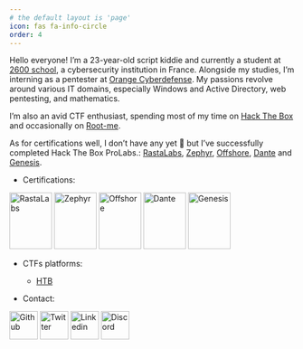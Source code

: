 ```yaml
---
# the default layout is 'page'
icon: fas fa-info-circle
order: 4
---
```

Hello everyone! I’m a 23-year-old script kiddie and currently a student at [2600 school](https://ecole2600.com/), a cybersecurity institution in France. Alongside my studies, I’m interning as a pentester at [Orange Cyberdefense](https://www.orangecyberdefense.com/fr/). My passions revolve around various IT domains, especially Windows and Active Directory, web pentesting, and mathematics.

I’m also an avid CTF enthusiast, spending most of my time on [Hack The Box](https://app.hackthebox.com/profile/428983) and occasionally on [Root-me](https://www.root-me.org/bl4ckarch).

As for certifications well, I don’t have any yet 🤣 but I’ve successfully completed Hack The Box ProLabs.: [RastaLabs](https://media.licdn.com/dms/image/v2/D4E22AQET8cwLunh2UQ/feedshare-shrink_800/feedshare-shrink_800/0/1710713721302?e=1737590400&v=beta&t=Dm_V6bsxelON6U2cE0K6l7jZTlMM77sFfyYWalIts1I), [Zephyr](https://www.linkedin.com/in/evariste-g-43488423a/overlay/1635545303027/single-media-viewer?type=DOCUMENT&profileId=ACoAADuS5WgBVGsOz5skAnJiRjEc79wQBpUcV18&lipi=urn%3Ali%3Apage%3Ad_flagship3_profile_view_base%3BqzdqY3YnQpGRyjF0OWP0eQ%3D%3D), [Offshore](https://www.linkedin.com/in/evariste-g-43488423a/overlay/1733148398098/single-media-viewer?type=IMAGE&profileId=ACoAADuS5WgBVGsOz5skAnJiRjEc79wQBpUcV18&lipi=urn%3Ali%3Apage%3Ad_flagship3_profile_view_base%3BqzdqY3YnQpGRyjF0OWP0eQ%3D%3D), [Dante](https://www.linkedin.com/in/evariste-g-43488423a/details/featured/1635532832729/single-media-viewer?type=DOCUMENT&profileId=ACoAADuS5WgBVGsOz5skAnJiRjEc79wQBpUcV18&lipi=urn%3Ali%3Apage%3Ad_flagship3_profile_view_base_featured_details%3BWpxoyXv8Tu%2BLrQ9jMgDvgw%3D%3D) and [Genesis](https://www.linkedin.com/in/evariste-g-43488423a/details/featured/1704197587797/single-media-viewer?type=IMAGE&profileId=ACoAADuS5WgBVGsOz5skAnJiRjEc79wQBpUcV18&lipi=urn%3Ali%3Apage%3Ad_flagship3_profile_view_base_featured_details%3BWpxoyXv8Tu%2BLrQ9jMgDvgw%3D%3D).

- Certifications:


<a alt="RastaLabs" href="https://media.licdn.com/dms/image/v2/D4E22AQET8cwLunh2UQ/feedshare-shrink_800/feedshare-shrink_800/0/1710713721302?e=1737590400&v=beta&t=Dm_V6bsxelON6U2cE0K6l7jZTlMM77sFfyYWalIts1I"><img alt="RastaLabs" src="/assets/img/RastaLabs.png" height="100" width="75"/></a>
<a alt="Zephyr" href="https://www.linkedin.com/in/evariste-g-43488423a/overlay/1635545303027/single-media-viewer?type=DOCUMENT&profileId=ACoAADuS5WgBVGsOz5skAnJiRjEc79wQBpUcV18&lipi=urn%3Ali%3Apage%3Ad_flagship3_profile_view_base%3BqzdqY3YnQpGRyjF0OWP0eQ%3D%3D"><img alt="Zephyr" src="/assets/img/Zephyr.png" height="100" width="75"/></a>
<a alt="Offshore" href="https://www.linkedin.com/in/evariste-g-43488423a/overlay/1733148398098/single-media-viewer?type=IMAGE&profileId=ACoAADuS5WgBVGsOz5skAnJiRjEc79wQBpUcV18&lipi=urn%3Ali%3Apage%3Ad_flagship3_profile_view_base%3BqzdqY3YnQpGRyjF0OWP0eQ%3D%3D"><img alt="Offshore" src="/assets/img/Offshore.png" height="100" width="75"/></a>
<a alt="Dante" href="https://www.linkedin.com/in/evariste-g-43488423a/details/featured/1635532832729/single-media-viewer?type=DOCUMENT&profileId=ACoAADuS5WgBVGsOz5skAnJiRjEc79wQBpUcV18&lipi=urn%3Ali%3Apage%3Ad_flagship3_profile_view_base_featured_details%3BWpxoyXv8Tu%2BLrQ9jMgDvgw%3D%3D"><img alt="Dante" src="/assets/img/Dante.png" height="100" width="75"/></a>
<a alt="Genesis" href="https://www.linkedin.com/in/evariste-g-43488423a/details/featured/1704197587797/single-media-viewer?type=IMAGE&profileId=ACoAADuS5WgBVGsOz5skAnJiRjEc79wQBpUcV18&lipi=urn%3Ali%3Apage%3Ad_flagship3_profile_view_base_featured_details%3BWpxoyXv8Tu%2BLrQ9jMgDvgw%3D%3D"><img alt="Genesis" src="/assets/img/Genesis.png" height="100" width="75"/></a>

- CTFs platforms:
    - [HTB](https://app.hackthebox.com/profile/428983)

- Contact:

<a alt="Github" href="https://github.com/bl4ckarch/"><img alt="Github" src="/assets/img/Github.png" height="50" width="50"/></a>
<a alt="Twitter" href="https://twitter.com/bl4ckarch7"><img alt="Twitter" src="/assets/img/Twitter.png" height="50" width="50"/></a>
<a alt="Linkedin" href="https://www.linkedin.com/in/evariste-g-43488423a/"><img alt="Linkedin" src="/assets/img/Linkedin.png" height="50" width="50"/></a>
<a alt="Discord" href="https://discordapp.com/users/886179458447458324"><img alt="Discord" src="/assets/img/Discord.png" height="50" width="50"/></a>